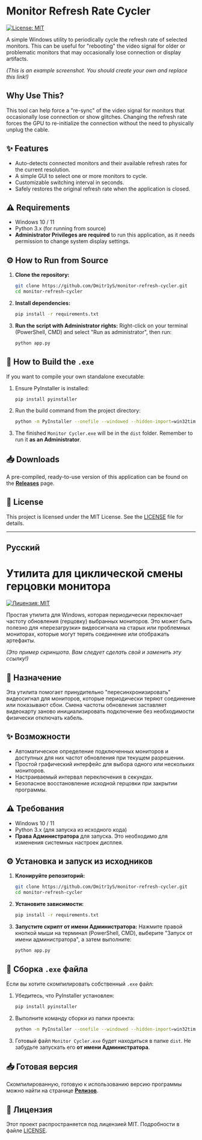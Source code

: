 
# Monitor Refresh Rate Cycler

[![License: MIT](https://img.shields.io/badge/License-MIT-yellow.svg)](https://opensource.org/licenses/MIT)

A simple Windows utility to periodically cycle the refresh rate of selected monitors. This can be useful for "rebooting" the video signal for older or problematic monitors that may occasionally lose connection or display artifacts.


*(This is an example screenshot. You should create your own and replace this link!)*

## Why Use This?

This tool can help force a "re-sync" of the video signal for monitors that occasionally lose connection or show glitches. Changing the refresh rate forces the GPU to re-initialize the connection without the need to physically unplug the cable.

## ✨ Features

-   Auto-detects connected monitors and their available refresh rates for the current resolution.
-   A simple GUI to select one or more monitors to cycle.
-   Customizable switching interval in seconds.
-   Safely restores the original refresh rate when the application is closed.

## ⚠️ Requirements

-   Windows 10 / 11
-   Python 3.x (for running from source)
-   **Administrator Privileges are required** to run this application, as it needs permission to change system display settings.

## ⚙️ How to Run from Source

1.  **Clone the repository:**
    ```bash
    git clone https://github.com/Dmitr1yS/monitor-refresh-cycler.git
    cd monitor-refresh-cycler
    ```
2.  **Install dependencies:**
    ```bash
    pip install -r requirements.txt
    ```
3.  **Run the script with Administrator rights:**
    Right-click on your terminal (PowerShell, CMD) and select "Run as administrator", then run:
    ```bash
    python app.py
    ```

## 🚀 How to Build the `.exe`

If you want to compile your own standalone executable:

1.  Ensure PyInstaller is installed:
    ```bash
    pip install pyinstaller
    ```
2.  Run the build command from the project directory:
    ```bash
    python -m PyInstaller --onefile --windowed --hidden-import=win32timezone --name="Monitor Cycler" --icon="icon.ico" app.py
    ```
3.  The finished `Monitor Cycler.exe` will be in the `dist` folder. Remember to run it **as an Administrator**.

## 📥 Downloads

A pre-compiled, ready-to-use version of this application can be found on the [**Releases**](https://github.com/Dmitr1yS/monitor-refresh-cycler/releases) page.

## 📄 License

This project is licensed under the MIT License. See the [LICENSE](LICENSE) file for details.

---

## Русский

# Утилита для циклической смены герцовки монитора

[![Лицензия: MIT](https://img.shields.io/badge/License-MIT-yellow.svg)](https://opensource.org/licenses/MIT)

Простая утилита для Windows, которая периодически переключает частоту обновления (герцовку) выбранных мониторов. Это может быть полезно для «перезагрузки» видеосигнала на старых или проблемных мониторах, которые могут терять соединение или отображать артефакты.


*(Это пример скриншота. Вам следует сделать свой и заменить эту ссылку!)*


## 🎯 Назначение

Эта утилита помогает принудительно "пересинхронизировать" видеосигнал для мониторов, которые периодически теряют соединение или показывают сбои. Смена частоты обновления заставляет видеокарту заново инициализировать подключение без необходимости физически отключать кабель.

## ✨ Возможности

-   Автоматическое определение подключенных мониторов и доступных для них частот обновления при текущем разрешении.
-   Простой графический интерфейс для выбора одного или нескольких мониторов.
-   Настраиваемый интервал переключения в секундах.
-   Безопасное восстановление исходной герцовки при закрытии программы.

## ⚠️ Требования

-   Windows 10 / 11
-   Python 3.x (для запуска из исходного кода)
-   **Права Администратора** для запуска. Это необходимо для изменения системных настроек дисплея.

## ⚙️ Установка и запуск из исходников

1.  **Клонируйте репозиторий:**
    ```bash
    git clone https://github.com/Dmitr1yS/monitor-refresh-cycler.git
    cd monitor-refresh-cycler
    ```
2.  **Установите зависимости:**
    ```bash
    pip install -r requirements.txt
    ```
3.  **Запустите скрипт от имени Администратора:**
    Нажмите правой кнопкой мыши на терминал (PowerShell, CMD), выберите "Запуск от имени администратора", а затем выполните:
    ```bash
    python app.py
    ```

## 🚀 Сборка `.exe` файла

Если вы хотите скомпилировать собственный `.exe` файл:

1.  Убедитесь, что PyInstaller установлен:
    ```bash
    pip install pyinstaller
    ```
2.  Выполните команду сборки из папки проекта:
    ```bash
    python -m PyInstaller --onefile --windowed --hidden-import=win32timezone --name="Monitor Cycler" --icon="icon.ico" app.py
    ```
3.  Готовый файл `Monitor Cycler.exe` будет находиться в папке `dist`. Не забудьте запускать его **от имени Администратора**.

## 📥 Готовая версия

Скомпилированную, готовую к использованию версию программы можно найти на странице [**Релизов**](https://github.com/Dmitr1yS/monitor-refresh-cycler/releases).

## 📄 Лицензия

Этот проект распространяется под лицензией MIT. Подробности в файле [LICENSE](LICENSE).